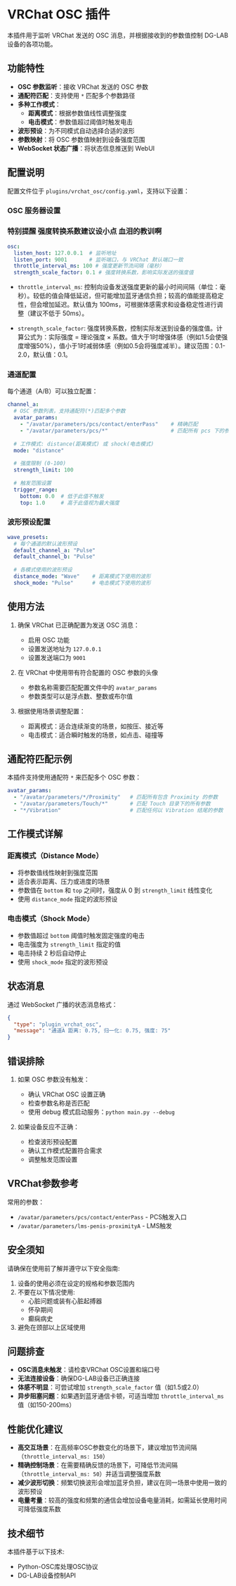 # VRChat OSC 插件

本插件用于监听 VRChat 发送的 OSC 消息，并根据接收到的参数值控制 DG-LAB 设备的各项功能。

## 功能特性

- **OSC 参数监听**：接收 VRChat 发送的 OSC 参数
- **通配符匹配**：支持使用 `*` 匹配多个参数路径
- **多种工作模式**：
  - **距离模式**：根据参数值线性调整强度
  - **电击模式**：参数值超过阈值时触发电击
- **波形预设**：为不同模式自动选择合适的波形
- **参数映射**：将 OSC 参数值映射到设备强度范围
- **WebSocket 状态广播**：将状态信息推送到 WebUI

## 配置说明

配置文件位于 `plugins/vrchat_osc/config.yaml`，支持以下设置：

### OSC 服务器设置

### 特别提醒 强度转换系数建议设小点 血泪的教训啊

```yaml
osc:
  listen_host: 127.0.0.1  # 监听地址
  listen_port: 9001       # 监听端口，与 VRChat 默认端口一致
  throttle_interval_ms: 100 # 强度更新节流间隔（毫秒）
  strength_scale_factor: 0.1 # 强度转换系数，影响实际发送的强度值
```

- `throttle_interval_ms`: 控制向设备发送强度更新的最小时间间隔（单位：毫秒）。较低的值会降低延迟，但可能增加蓝牙通信负担；较高的值能提高稳定性，但会增加延迟。默认值为 100ms，可根据体感需求和设备稳定性进行调整（建议不低于 50ms）。

- `strength_scale_factor`: 强度转换系数，控制实际发送到设备的强度值。计算公式为：实际强度 = 理论强度 × 系数。值大于1时增强体感（例如1.5会使强度增强50%），值小于1时减弱体感（例如0.5会将强度减半）。建议范围：0.1-2.0，默认值：0.1。

### 通道配置

每个通道（A/B）可以独立配置：

```yaml
channel_a:
  # OSC 参数列表，支持通配符(*)匹配多个参数
  avatar_params:
    - "/avatar/parameters/pcs/contact/enterPass"    # 精确匹配
    - "/avatar/parameters/pcs/*"                    # 匹配所有 pcs 下的参数
  
  # 工作模式: distance(距离模式) 或 shock(电击模式)
  mode: "distance"
  
  # 强度限制 (0-100)
  strength_limit: 100
  
  # 触发范围设置
  trigger_range:
    bottom: 0.0  # 低于此值不触发
    top: 1.0     # 高于此值视为最大强度
```

### 波形预设配置

```yaml
wave_presets:
  # 每个通道的默认波形预设
  default_channel_a: "Pulse"
  default_channel_b: "Pulse"
  
  # 各模式使用的波形预设
  distance_mode: "Wave"    # 距离模式下使用的波形
  shock_mode: "Pulse"      # 电击模式下使用的波形
```

## 使用方法

1. 确保 VRChat 已正确配置为发送 OSC 消息：
   - 启用 OSC 功能
   - 设置发送地址为 `127.0.0.1`
   - 设置发送端口为 `9001`

2. 在 VRChat 中使用带有符合配置的 OSC 参数的头像
   - 参数名称需要匹配配置文件中的 `avatar_params`
   - 参数类型可以是浮点数、整数或布尔值

3. 根据使用场景调整配置：
   - 距离模式：适合连续渐变的场景，如按压、接近等
   - 电击模式：适合瞬时触发的场景，如点击、碰撞等

## 通配符匹配示例

本插件支持使用通配符 `*` 来匹配多个 OSC 参数：

```yaml
avatar_params:
  - "/avatar/parameters/*/Proximity"   # 匹配所有包含 Proximity 的参数
  - "/avatar/parameters/Touch/*"       # 匹配 Touch 目录下的所有参数
  - "*/Vibration"                      # 匹配任何以 Vibration 结尾的参数
```

## 工作模式详解

### 距离模式（Distance Mode）

- 将参数值线性映射到强度范围
- 适合表示距离、压力或进度的场景
- 参数值在 `bottom` 和 `top` 之间时，强度从 0 到 `strength_limit` 线性变化
- 使用 `distance_mode` 指定的波形预设

### 电击模式（Shock Mode）

- 参数值超过 `bottom` 阈值时触发固定强度的电击
- 电击强度为 `strength_limit` 指定的值
- 电击持续 2 秒后自动停止
- 使用 `shock_mode` 指定的波形预设

## 状态消息

通过 WebSocket 广播的状态消息格式：

```json
{
  "type": "plugin_vrchat_osc",
  "message": "通道A 距离: 0.75, 归一化: 0.75, 强度: 75"
}
```

## 错误排除

1. 如果 OSC 参数没有触发：
   - 确认 VRChat OSC 设置正确
   - 检查参数名称是否匹配
   - 使用 debug 模式启动服务：`python main.py --debug`

2. 如果设备反应不正确：
   - 检查波形预设配置
   - 确认工作模式配置符合需求
   - 调整触发范围设置

## VRChat参数参考

常用的参数：
- `/avatar/parameters/pcs/contact/enterPass` - PCS触发入口
- `/avatar/parameters/lms-penis-proximityA` - LMS触发

## 安全须知

请确保在使用前了解并遵守以下安全指南:

1. 设备的使用必须在设定的规格和参数范围内
2. 不要在以下情况使用:
   - 心脏问题或装有心脏起搏器
   - 怀孕期间
   - 癫痫病史
3. 避免在颈部以上区域使用

## 问题排查

- **OSC消息未触发**：请检查VRChat OSC设置和端口号
- **无法连接设备**：确保DG-LAB设备已正确连接
- **体感不明显**：可尝试增加 `strength_scale_factor` 值（如1.5或2.0）
- **异步阻塞问题**：如果遇到蓝牙通信卡顿，可适当增加 `throttle_interval_ms` 值（如150-200ms）

## 性能优化建议

- **高交互场景**：在高频率OSC参数变化的场景下，建议增加节流间隔（`throttle_interval_ms: 150`）
- **精确控制场景**：在需要精确反馈的场景下，可降低节流间隔（`throttle_interval_ms: 50`）并适当调整强度系数
- **减少波形切换**：频繁切换波形会增加蓝牙负担，建议在同一场景中使用一致的波形预设
- **电量考量**：较高的强度和频繁的通信会增加设备电量消耗，如需延长使用时间可降低强度系数

## 技术细节

本插件基于以下技术:
- Python-OSC库处理OSC协议
- DG-LAB设备控制API 